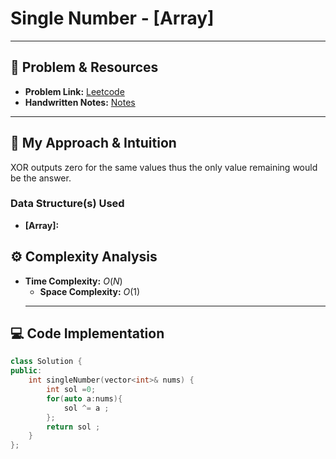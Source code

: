 # Single Number - [Array]

---

## 🔗 Problem & Resources

* **Problem Link:** [Leetcode](https://leetcode.com/problems/single-number/description/)
* **Handwritten Notes:** [Notes](https://github.com/aryan-0102/CPP/blob/main/Arrays/Handwritten/LC_126.jpg)

---

## 🤔 My Approach & Intuition
XOR outputs zero for the same values thus the only value remaining would be the answer.
### Data Structure(s) Used

* **[Array]:**



## ⚙️ Complexity Analysis

* **Time Complexity:** $O(N)$
    * **Space Complexity:** $O(1)$
    ---

## 💻 Code Implementation

``````cpp
class Solution {
public:
    int singleNumber(vector<int>& nums) {
        int sol =0;
        for(auto a:nums){
            sol ^= a ;
        };
        return sol ;
    }
};

